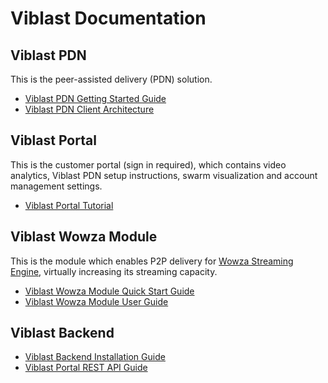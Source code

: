 
# Viblast Documentation

## Viblast PDN
This is the peer-assisted delivery (PDN) solution.

* [Viblast PDN Getting Started Guide](https://github.com/Viblast/documentation/blob/master/client/getting-started.md)
* [Viblast PDN Client Architecture](https://github.com/Viblast/documentation/blob/master/client/viblast-client-architecture.md)

## Viblast Portal
This is the customer portal (sign in required), which contains video analytics, Viblast PDN setup instructions, swarm visualization and account management settings.

* [Viblast Portal Tutorial](https://github.com/Viblast/documentation/blob/master/portal/tutorial.md)

## Viblast Wowza Module
This is the module which enables P2P delivery for [Wowza Streaming Engine](http://www.wowza.com/forums/showthread.php?41891-WebRTC-P2P-delivery-functionality-for-Wowza-Streaming-Engine), virtually increasing its streaming capacity. 

* [Viblast Wowza Module Quick Start Guide](https://github.com/Viblast/documentation/blob/master/wowza/Quick-Start-Guide.md)
* [Viblast Wowza Module User Guide](https://github.com/Viblast/documentation/blob/master/wowza/Users-Guide.md)

## Viblast Backend

* [Viblast Backend Installation Guide](https://github.com/Viblast/documentation/blob/master/backend/installation.md)
* [Viblast Portal REST API Guide](https://github.com/Viblast/documentation/blob/master/backend/portal-api.md)
